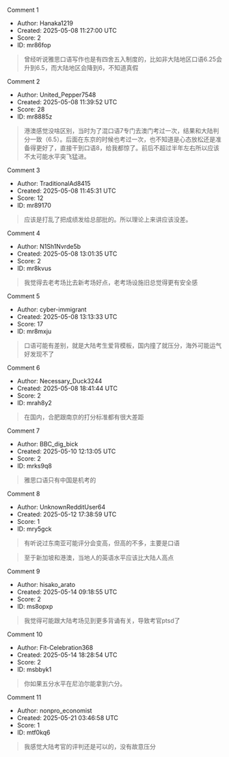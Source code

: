 Comment 1

- Author: Hanaka1219
- Created: 2025-05-08 11:27:00 UTC
- Score: 2
- ID: mr86fop

> 曾经听说雅思口语写作也是有四舍五入制度的，比如非大陆地区口语6.25会升到6.5，而大陆地区会降到6，不知道真假

Comment 2

- Author: United_Pepper7548
- Created: 2025-05-08 11:39:52 UTC
- Score: 28
- ID: mr8885z

> 港澳感觉没啥区别，当时为了混口语7专门去澳门考过一次，结果和大陆判分一致（6.5）。后面在东京的时候也考过一次，也不知道是心态放松还是准备得更好了，直接干到口语8，给我都惊了。前后不超过半年左右所以应该不太可能水平突飞猛进。

Comment 3

- Author: TraditionalAd8415
- Created: 2025-05-08 11:45:31 UTC
- Score: 12
- ID: mr89170

> 应该是打乱了把成绩发给总部批的。所以理论上来讲应该没差。

Comment 4

- Author: N1Sh1Nvrde5b
- Created: 2025-05-08 13:01:35 UTC
- Score: 2
- ID: mr8kvus

> 我觉得去老考场比去新考场好点，老考场设施旧总觉得更有安全感

Comment 5

- Author: cyber-immigrant
- Created: 2025-05-08 13:13:33 UTC
- Score: 17
- ID: mr8mxju

> 口语可能有差别，就是大陆考生爱背模板，国内撞了就压分，海外可能运气好发现不了

Comment 6

- Author: Necessary_Duck3244
- Created: 2025-05-08 18:41:44 UTC
- Score: 2
- ID: mrah8y2

> 在国内，合肥跟南京的打分标准都有很大差距

Comment 7

- Author: BBC_dig_bick
- Created: 2025-05-10 12:13:05 UTC
- Score: 2
- ID: mrks9q8

> 雅思口语只有中国是机考的

Comment 8

- Author: UnknownRedditUser64
- Created: 2025-05-12 17:38:59 UTC
- Score: 1
- ID: mry5gck

> 有听说过东南亚可能评分会变高，但高的不多，主要是口语

> 至于新加坡和港澳，当地人的英语水平应该比大陆人高点

Comment 9

- Author: hisako_arato
- Created: 2025-05-14 09:18:55 UTC
- Score: 2
- ID: ms8opxp

> 我觉得可能跟大陆考场见到更多背诵有关，导致考官ptsd了

Comment 10

- Author: Fit-Celebration368
- Created: 2025-05-14 18:28:54 UTC
- Score: 2
- ID: msbbyk1

> 你如果五分水平在尼泊尔能拿到六分。

Comment 11

- Author: nonpro_economist
- Created: 2025-05-21 03:46:58 UTC
- Score: 1
- ID: mtf0kq6

> 我感觉大陆考官的评判还是可以的，没有故意压分
